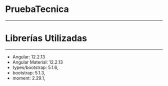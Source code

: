 # PruebaTecnica

---

# Librerías Utilizadas

---

- Angular: 12.2.13
- Angular Material: 12.2.13
- types/bootstrap: 5.1.6,
- bootstrap: 5.1.3,
- moment: 2.29.1,
